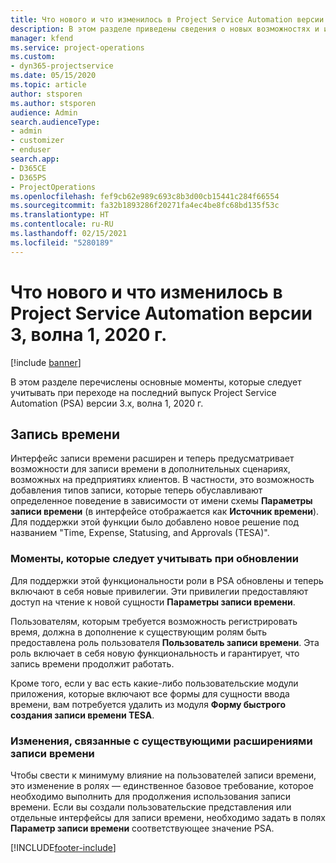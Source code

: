 ```yaml
---
title: Что нового и что изменилось в Project Service Automation версии 3.x, волна 1, 2020 г.
description: В этом разделе приведены сведения о новых возможностях и изменениях в Project Service Automation версии 3, волна 1, 2020 г.
manager: kfend
ms.service: project-operations
ms.custom:
- dyn365-projectservice
ms.date: 05/15/2020
ms.topic: article
author: stsporen
ms.author: stsporen
audience: Admin
search.audienceType:
- admin
- customizer
- enduser
search.app:
- D365CE
- D365PS
- ProjectOperations
ms.openlocfilehash: fef9cb62e989c693c8b3d00cb15441c284f66554
ms.sourcegitcommit: fa32b1893286f20271fa4ec4be8fc68bd135f53c
ms.translationtype: HT
ms.contentlocale: ru-RU
ms.lasthandoff: 02/15/2021
ms.locfileid: "5280189"
---
```

# <a name="whats-new-or-changed-in-project-service-automation-version-3-wave-1-2020"></a>Что нового и что изменилось в Project Service Automation версии 3, волна 1, 2020 г.

[!include [banner](../includes/psa-now-project-operations.md)]

В этом разделе перечислены основные моменты, которые следует учитывать при переходе на последний выпуск Project Service Automation (PSA) версии 3.x, волна 1, 2020 г.

## <a name="time-entry"></a>Запись времени
Интерфейс записи времени расширен и теперь предусматривает возможности для записи времени в дополнительных сценариях, возможных на предприятиях клиентов. В частности, это возможность добавления типов записи, которые теперь обуславливают определенное поведение в зависимости от имени схемы **Параметры записи времени** (в интерфейсе отображается как **Источник времени**). Для поддержки этой функции было добавлено новое решение под названием "Time, Expense, Statusing, and Approvals (TESA)".

### <a name="upgrade-consideration"></a>Моменты, которые следует учитывать при обновлении
Для поддержки этой функциональности роли в PSA обновлены и теперь включают в себя новые привилегии. Эти привилегии предоставляют доступ на чтение к новой сущности **Параметры записи времени**.

Пользователям, которым требуется возможность регистрировать время, должна в дополнение к существующим ролям быть предоставлена роль пользователя **Пользователь записи времени**. Эта роль включает в себя новую функциональность и гарантирует, что запись времени продолжит работать.

Кроме того, если у вас есть какие-либо пользовательские модули приложения, которые включают все формы для сущности ввода времени, вам потребуется удалить из модуля **Форму быстрого создания записи времени TESA**.

### <a name="currently-extended-time-entry-changes"></a>Изменения, связанные с существующими расширениями записи времени
Чтобы свести к минимуму влияние на пользователей записи времени, это изменение в ролях — единственное базовое требование, которое необходимо выполнить для продолжения использования записи времени. Если вы создали пользовательские представления или отдельные интерфейсы для записи времени, необходимо задать в полях **Параметр записи времени** соответствующее значение PSA.


[!INCLUDE[footer-include](../includes/footer-banner.md)]